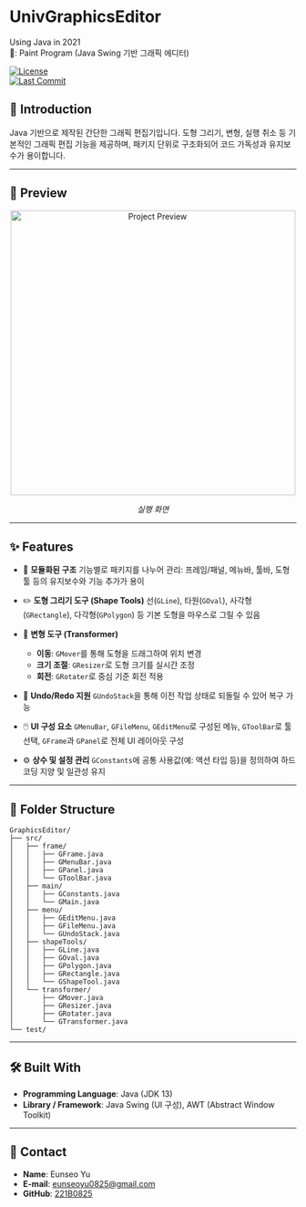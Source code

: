 # UnivGraphicsEditor

Using Java in 2021  
📌: Paint Program (Java Swing 기반 그래픽 에디터)

[![License](https://img.shields.io/github/license/221b0825/UnivGraphicsEditor)](LICENSE)  
[![Last Commit](https://img.shields.io/github/last-commit/221b0825/GraphicsEditor)](https://github.com/221b0825/UnivGraphicsEditor/commits/main)

## 🚀 Introduction
Java 기반으로 제작된 간단한 그래픽 편집기입니다. 도형 그리기, 변형, 실행 취소 등 기본적인 그래픽 편집 기능을 제공하며, 패키지 단위로 구조화되어 코드 가독성과 유지보수가 용이합니다.

---

## 📸 Preview

<div align="center">
  <img src="https://github.com/user-attachments/assets/c40b6154-e2c6-4c73-883c-1e07b7226f66" alt="Project Preview" height="500px">
  <p><em>실행 화면</em></p>
</div>

---

## ✨ Features

* 📂 **모듈화된 구조**
  기능별로 패키지를 나누어 관리: 프레임/패널, 메뉴바, 툴바, 도형 툴 등의 유지보수와 기능 추가가 용이

* ✏️ **도형 그리기 도구 (Shape Tools)**
  선(`GLine`), 타원(`GOval`), 사각형(`GRectangle`), 다각형(`GPolygon`) 등 기본 도형을 마우스로 그릴 수 있음  

* 🔄 **변형 도구 (Transformer)**

  * **이동**: `GMover`를 통해 도형을 드래그하여 위치 변경
  * **크기 조절**: `GResizer`로 도형 크기를 실시간 조정
  * **회전**: `GRotater`로 중심 기준 회전 적용

* 🧠 **Undo/Redo 지원**
  `GUndoStack`을 통해 이전 작업 상태로 되돌릴 수 있어 복구 가능

* 🖱️ **UI 구성 요소**
  `GMenuBar`, `GFileMenu`, `GEditMenu`로 구성된 메뉴, `GToolBar`로 툴 선택, `GFrame`과 `GPanel`로 전체 UI 레이아웃 구성

* ⚙️ **상수 및 설정 관리**
  `GConstants`에 공통 사용값(예: 액션 타입 등)을 정의하여 하드코딩 지양 및 일관성 유지

---

## 📂 Folder Structure

```plaintext
GraphicsEditor/
├── src/
│   ├── frame/
│   │   ├── GFrame.java
│   │   ├── GMenuBar.java
│   │   ├── GPanel.java
│   │   └── GToolBar.java
│   ├── main/
│   │   ├── GConstants.java
│   │   └── GMain.java
│   ├── menu/
│   │   ├── GEditMenu.java
│   │   ├── GFileMenu.java
│   │   └── GUndoStack.java
│   ├── shapeTools/
│   │   ├── GLine.java
│   │   ├── GOval.java
│   │   ├── GPolygon.java
│   │   ├── GRectangle.java
│   │   └── GShapeTool.java
│   └── transformer/
│       ├── GMover.java
│       ├── GResizer.java
│       ├── GRotater.java
│       └── GTransformer.java
└── test/
```

---

## 🛠️ Built With

* **Programming Language**: Java (JDK 13)
* **Library / Framework**: Java Swing (UI 구성), AWT (Abstract Window Toolkit)

---

## 📧 Contact

* **Name**: Eunseo Yu
* **E-mail**: [eunseoyu0825@gmail.com](mailto:eunseoyu0825@gmail.com)
* **GitHub**: [221B0825](https://github.com/221b0825)
